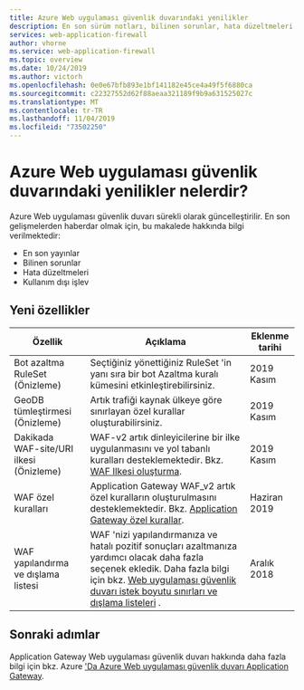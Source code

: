 ```yaml
---
title: Azure Web uygulaması güvenlik duvarındaki yenilikler
description: En son sürüm notları, bilinen sorunlar, hata düzeltmeleri, kullanım dışı işlevler ve yaklaşan değişiklikler gibi Azure Web uygulaması güvenlik duvarı yenilikleri hakkında bilgi edinin.
services: web-application-firewall
author: vhorne
ms.service: web-application-firewall
ms.topic: overview
ms.date: 10/24/2019
ms.author: victorh
ms.openlocfilehash: 0e0e67bfb893e1bf141182e45ce4a49f5f6880ca
ms.sourcegitcommit: c22327552d62f88aeaa321189f9b9a631525027c
ms.translationtype: MT
ms.contentlocale: tr-TR
ms.lasthandoff: 11/04/2019
ms.locfileid: "73502250"
---
```

# <a name="whats-new-in-azure-web-application-firewall"></a>Azure Web uygulaması güvenlik duvarındaki yenilikler nelerdir?

Azure Web uygulaması güvenlik duvarı sürekli olarak güncelleştirilir. En son gelişmelerden haberdar olmak için, bu makalede hakkında bilgi verilmektedir:

- En son yayınlar
- Bilinen sorunlar
- Hata düzeltmeleri
- Kullanım dışı işlev

## <a name="new-features"></a>Yeni özellikler

|Özellik  |Açıklama  |Eklenme tarihi  |
|---------|---------|---------|
|Bot azaltma RuleSet (Önizleme)|Seçtiğiniz yönettiğiniz RuleSet 'in yanı sıra bir bot Azaltma kuralı kümesini etkinleştirebilirsiniz. | 2019 Kasım |
|GeoDB tümleştirmesi (Önizleme)|Artık trafiği kaynak ülkeye göre sınırlayan özel kurallar oluşturabilirsiniz. | 2019 Kasım |
|Dakikada WAF-site/URI ilkesi (Önizleme)|WAF-v2 artık dinleyicilerine bir ilke uygulanmasını ve yol tabanlı kuralları desteklemektedir. Bkz. [WAF Ilkesi oluşturma](create-waf-policy-ag.md). | 2019 Kasım |
|WAF özel kuralları |Application Gateway WAF_v2 artık özel kuralların oluşturulmasını desteklemektedir. Bkz. [Application Gateway özel kurallar](custom-waf-rules-overview.md). |Haziran 2019 |
|WAF yapılandırma ve dışlama listesi     |WAF 'nizi yapılandırmanıza ve hatalı pozitif sonuçları azaltmanıza yardımcı olacak daha fazla seçenek ekledik. Daha fazla bilgi için bkz. [Web uygulaması güvenlik duvarı istek boyutu sınırları ve dışlama listeleri](application-gateway-waf-configuration.md) .|Aralık 2018|

## <a name="next-steps"></a>Sonraki adımlar

Application Gateway Web uygulaması güvenlik duvarı hakkında daha fazla bilgi için bkz. Azure ['Da Azure Web uygulaması güvenlik duvarı Application Gateway](ag-overview.md).
